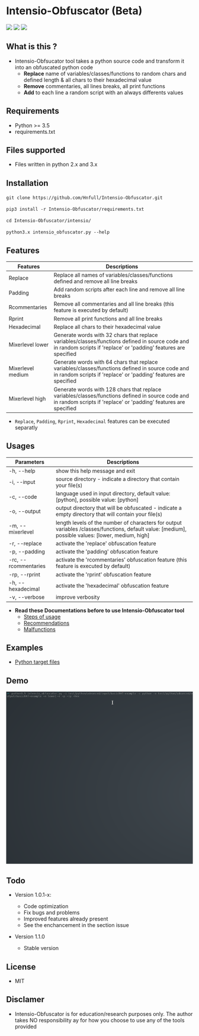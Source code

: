 # Intensio-Obfuscator (Beta)

![](https://img.shields.io/badge/Python->=3.5-blue.svg)
![](https://img.shields.io/badge/Version-1.0.5-green.svg)
![](https://img.shields.io/badge/Licence-MIT-red.svg)

## What is this ?
- Intensio-Obfsucator tool takes a python source code and transform it into an obfuscated python code
  - **Replace** name of variables/classes/functions to random chars and defined length & all chars to their hexadecimal value
  - **Remove** commentaries, all lines breaks, all print functions
  - **Add** to each line a random script with an always differents values

## Requirements
- Python >= 3.5
- requirements.txt

## Files supported
- Files written in python 2.x and 3.x 

## Installation
`git clone https://github.com/Hnfull/Intensio-Obfuscator.git`

`pip3 install -r Intensio-Obfuscator/requirements.txt`

`cd Intensio-Obfuscator/intensio/`

`python3.x intensio_obfuscator.py --help`

## Features
| Features | Descriptions |
| ------ | ------ |
| Replace | Replace all names of variables/classes/functions defined and remove all line breaks |
| Padding | Add random scripts after each line and remove all line breaks |
| Rcommentaries | Remove all commentaries and all line breaks (this feature is executed by default) |
| Rprint | Remove all print functions and all line breaks |
| Hexadecimal | Replace all chars to their hexadecimal value |
| Mixerlevel lower | Generate words with 32 chars that replace variables/classes/functions defined in source code and in random scripts if 'replace' or 'padding' features are specified |
| Mixerlevel medium | Generate words with 64 chars that replace variables/classes/functions defined in source code and in random scripts if 'replace' or 'padding' features are specified|
| Mixerlevel high | Generate words with 128 chars that replace variables/classes/functions defined in source code and in random scripts if 'replace' or 'padding' features are specified |

- `Replace`, `Padding`, `Rprint`, `Hexadecimal` features can be executed separatly

## Usages
| Parameters | Descriptions |
| ------ | ------ |
| -h, --help | show this help message and exit |
| -i, --input  | source directory - indicate a directory that contain your file(s) |
| -c, --code | language used in input directory, default value: [python], possible value: [python] |
| -o, --output | output directory that will be obfuscated - indicate a empty directory that will contain your file(s) |
| -m, --mixerlevel | length levels of the number of characters for output variables /classes/functions, default value: [medium], possible values: [lower, medium, high] |
| -r, --replace | activate the 'replace' obfuscation feature |
| -p, --padding | activate the 'padding' obfuscation feature |
| -rc, --rcommentaries | activate the 'rcommentaries' obfuscation feature (this feature is executed by default) |
| -rp, --rprint | activate the 'rprint' obfuscation feature |
| -h, --hexadecimal | activate the 'hexadecimal' obfuscation feature |
| -v, --verbose | improve verbosity |

- **Read these Documentations before to use Intensio-Obfuscator tool**
    - [Steps of usage](docs/steps_usage/python_steps_usage.md)
    - [Recommendations](docs/recommendations/python_code_recommendations.md)
    - [Malfunctions](docs/malfunctions/python_code_malfunctions.md)

## Examples
- [Python target files](docs/examples/python_code_examples.md)

## Demo
![Python target files demo](docs/demo/intensio_obfuscator_python_files_demo.gif)

## Todo
- Version 1.0.1-x:
    - Code optimization
    - Fix bugs and problems
    - Improved features already present
    - See the enchancement in the section issue
    
- Version 1.1.0
    - Stable version

## License
- MIT

## Disclamer
- Intensio-Obfuscator is for education/research purposes only. The author takes NO responsibility ay for how you choose to use any of the tools provided
